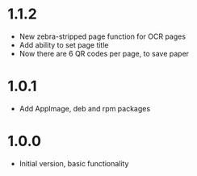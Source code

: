 <!--
 Copyright (C) 2023 Özcan Oğuz
 
 This file is part of Papyrus.
 
 Papyrus is free software: you can redistribute it and/or modify
 it under the terms of the GNU General Public License as published by
 the Free Software Foundation, either version 3 of the License, or
 (at your option) any later version.
 
 Papyrus is distributed in the hope that it will be useful,
 but WITHOUT ANY WARRANTY; without even the implied warranty of
 MERCHANTABILITY or FITNESS FOR A PARTICULAR PURPOSE.  See the
 GNU General Public License for more details.
 
 You should have received a copy of the GNU General Public License
 along with Papyrus.  If not, see <http://www.gnu.org/licenses/>.
-->
# 1.1.2

- New zebra-stripped page function for OCR pages
- Add ability to set page title
- Now there are 6 QR codes per page, to save paper


# 1.0.1

- Add AppImage, deb and rpm packages

# 1.0.0

- Initial version, basic functionality